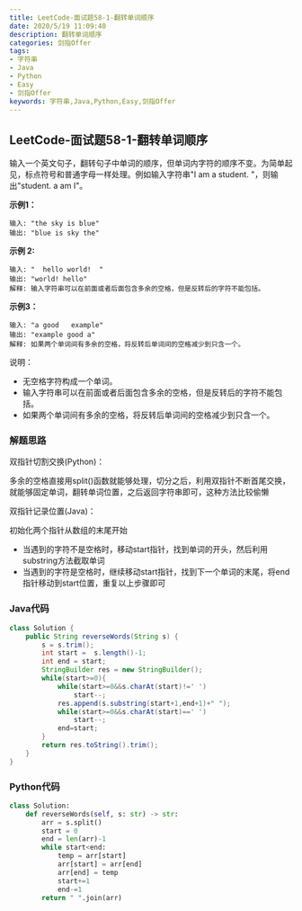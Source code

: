 ```yaml
---
title: LeetCode-面试题58-1-翻转单词顺序
date: 2020/5/19 11:09:40
description: 翻转单词顺序
categories: 剑指Offer
tags:
- 字符串
- Java
- Python
- Easy
- 剑指Offer
keywords: 字符串,Java,Python,Easy,剑指Offer
---
```


## LeetCode-面试题58-1-翻转单词顺序

输入一个英文句子，翻转句子中单词的顺序，但单词内字符的顺序不变。为简单起见，标点符号和普通字母一样处理。例如输入字符串"I am a student. "，则输出"student. a am I"。

 <!--more-->

**示例1：**

```
输入: "the sky is blue"
输出: "blue is sky the"
```

**示例 2:**

```
输入: "  hello world!  "
输出: "world! hello"
解释: 输入字符串可以在前面或者后面包含多余的空格，但是反转后的字符不能包括。
```

**示例3：**

```
输入: "a good   example"
输出: "example good a"
解释: 如果两个单词间有多余的空格，将反转后单词间的空格减少到只含一个。
```

说明：

- 无空格字符构成一个单词。
- 输入字符串可以在前面或者后面包含多余的空格，但是反转后的字符不能包括。
- 如果两个单词间有多余的空格，将反转后单词间的空格减少到只含一个。

### 解题思路

双指针切割交换(Python)：

多余的空格直接用split()函数就能够处理，切分之后，利用双指针不断首尾交换，就能够固定单词，翻转单词位置，之后返回字符串即可，这种方法比较偷懒

双指针记录位置(Java)：

初始化两个指针从数组的末尾开始

- 当遇到的字符不是空格时，移动start指针，找到单词的开头，然后利用substring方法截取单词
- 当遇到的字符是空格时，继续移动start指针，找到下一个单词的末尾，将end指针移动到start位置，重复以上步骤即可

### Java代码

```java
class Solution {
    public String reverseWords(String s) {
        s = s.trim();
        int start =  s.length()-1;
        int end = start;
        StringBuilder res = new StringBuilder();
        while(start>=0){
            while(start>=0&&s.charAt(start)!=' ')
                start--;
            res.append(s.substring(start+1,end+1)+" ");
            while(start>=0&&s.charAt(start)==' ')
                start--;
            end=start;
        }
        return res.toString().trim();
    }
}
```

### Python代码

```python
class Solution:
    def reverseWords(self, s: str) -> str:
        arr = s.split()
        start = 0
        end = len(arr)-1
        while start<end:
            temp = arr[start]
            arr[start] = arr[end]
            arr[end] = temp
            start+=1
            end-=1
        return " ".join(arr)
```


